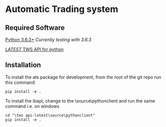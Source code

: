 # Automatic Trading system

## Required Software

[Python 3.6.3+](https://www.python.org/downloads/) *Currently testing with 3.6.3*

[*LATEST* TWS API for python](http://interactivebrokers.github.io/downloads/TWS%20API%20Install%20973.06.msi)

## Installation

To install the ats package for development, from the root of the git repo run this command:

```
pip install -e .
```

To install the ibapi, change to the <tws install location>\source\pythonclient and run the same command
i.e. on windows
```
cd "\tws api-latest\source\pythonclient"
pip install -e .
```
